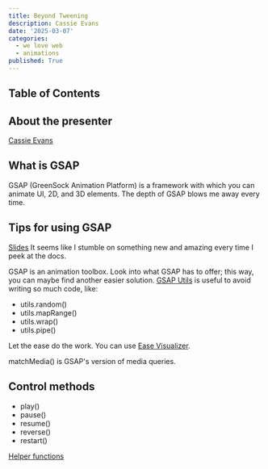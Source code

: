 ```yaml
---
title: Beyond Tweening
description: Cassie Evans
date: '2025-03-07'
categories:
  - we love web
  - animations
published: True
---
```


## Table of Contents

## About the presenter

[Cassie Evans](https://www.cassie.codes/)

## What is GSAP

GSAP (GreenSock Animation Platform) is a framework with which you can animate UI, 2D, and 3D elements. The depth of GSAP blows me away every time.

## Tips for using GSAP

[Slides](https://slides.com/cassiecodes/beyond-tweening/fullscreen?token=UPwX_bd_#/1)
It seems like I stumble on something new and amazing every time I peek at the docs.

GSAP is an animation toolbox. Look into what GSAP has to offer; this way, you can maybe find another easier solution.
[GSAP Utils](https://gsap.com/docs/v3/GSAP/gsap.utils/) is useful to avoid writing so much code, like:

- utils.random()
- utils.mapRange()
- utils.wrap()
- utils.pipe()

Let the ease do the work. You can use [Ease Visualizer](https://gsap.com/docs/v3/Eases/).

matchMedia() is GSAP's version of media queries.

## Control methods

- play()
- pause()
- resume()
- reverse()
- restart()

[Helper functions](https://gsap.com/docs/v3/HelperFunctions/)
